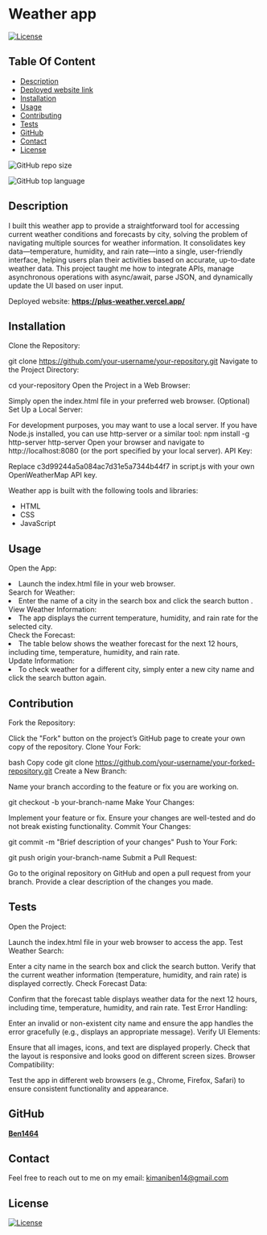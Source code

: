 # Weather app

  [![License](https://img.shields.io/static/v1?label=License&message=MIT&color=blue&?style=plastic&logo=appveyor)](https://opensource.org/license/MIT)



## Table Of Content

- [Description](#description)
- [Deployed website link](#deployedWebsite)
- [Installation](#installation)
- [Usage](#usage)
- [Contributing](#contribution)
- [Tests](#tests)
- [GitHub](#github)
- [Contact](#contact)
- [License](#license)




![GitHub repo size](https://img.shields.io/github/repo-size/Ben1464/Weather-app?style=plastic)

  ![GitHub top language](https://img.shields.io/github/languages/top/Ben1464/Weather-app?style=plastic)



## Description

  I built this weather app to provide a straightforward tool for accessing current weather conditions and forecasts by city, solving the problem of navigating multiple sources for weather information. It consolidates key data—temperature, humidity, and rain rate—into a single, user-friendly interface, helping users plan their activities based on accurate, up-to-date weather data. This project taught me how to integrate APIs, manage asynchronous operations with async/await, parse JSON, and dynamically update the UI based on user input.






<p>Deployed website: <strong><a href="https://plus-weather.vercel.app/">https://plus-weather.vercel.app/</a></strong>








## Installation

Clone the Repository:


git clone https://github.com/your-username/your-repository.git
Navigate to the Project Directory:

cd your-repository
Open the Project in a Web Browser:

Simply open the index.html file in your preferred web browser.
(Optional) Set Up a Local Server:

For development purposes, you may want to use a local server. If you have Node.js installed, you can use http-server or a similar tool:
npm install -g http-server
http-server
Open your browser and navigate to http://localhost:8080 (or the port specified by your local server).
API Key:

Replace c3d99244a5a084ac7d31e5a7344b44f7 in script.js with your own OpenWeatherMap API key.





Weather app is built with the following tools and libraries: <ul><li>HTML</li> <li>CSS</li> <li>JavaScript</li></ul>





## Usage
 
Open the App:

<li>Launch the index.html file in your web browser.</li>
Search for Weather:

<li>Enter the name of a city in the search box and click the search button .</li>
View Weather Information:

<li>The app displays the current temperature, humidity, and rain rate for the selected city.</li>
Check the Forecast:

<li>The table below shows the weather forecast for the next 12 hours, including time, temperature, humidity, and rain rate.</li>
Update Information:

<li>To check weather for a different city, simply enter a new city name and click the search button again.</li>






## Contribution
 
Fork the Repository:

Click the "Fork" button on the project’s GitHub page to create your own copy of the repository.
Clone Your Fork:

bash
Copy code
git clone https://github.com/your-username/your-forked-repository.git
Create a New Branch:

Name your branch according to the feature or fix you are working on.

git checkout -b your-branch-name
Make Your Changes:

Implement your feature or fix. Ensure your changes are well-tested and do not break existing functionality.
Commit Your Changes:


git commit -m "Brief description of your changes"
Push to Your Fork:

git push origin your-branch-name
Submit a Pull Request:

Go to the original repository on GitHub and open a pull request from your branch. Provide a clear description of the changes you made.







## Tests
 
Open the Project:

Launch the index.html file in your web browser to access the app.
Test Weather Search:

Enter a city name in the search box and click the search button.
Verify that the current weather information (temperature, humidity, and rain rate) is displayed correctly.
Check Forecast Data:

Confirm that the forecast table displays weather data for the next 12 hours, including time, temperature, humidity, and rain rate.
Test Error Handling:

Enter an invalid or non-existent city name and ensure the app handles the error gracefully (e.g., displays an appropriate message).
Verify UI Elements:

Ensure that all images, icons, and text are displayed properly.
Check that the layout is responsive and looks good on different screen sizes.
Browser Compatibility:

Test the app in different web browsers (e.g., Chrome, Firefox, Safari) to ensure consistent functionality and appearance.






## GitHub

<a href="https://github.com/Ben1464"><strong>Ben1464</a></strong>






## Contact

Feel free to reach out to me on my email:
kimaniben14@gmail.com





## License

[![License](https://img.shields.io/static/v1?label=Licence&message=MIT&color=blue)](https://opensource.org/license/MIT)


